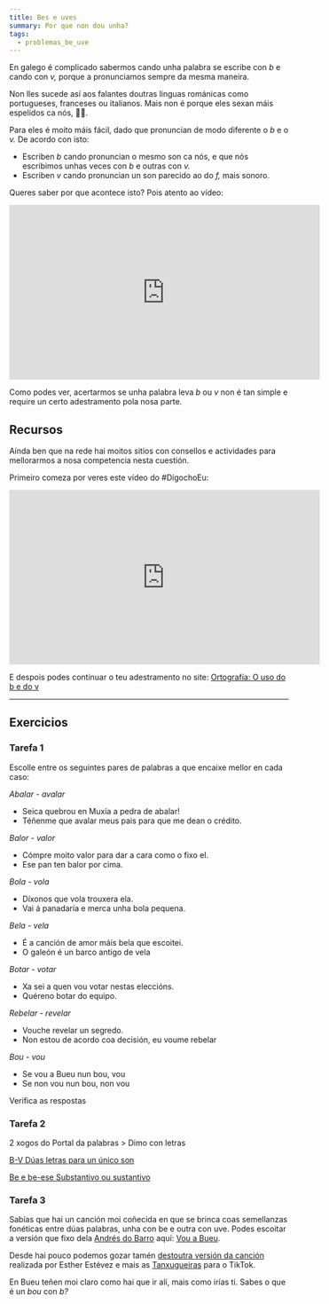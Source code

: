 ```yaml
---
title: Bes e uves
summary: Por que non dou unha?
tags:
  - problemas_be_uve
---
```

En galego é complicado sabermos cando unha palabra se escribe con *b* e
cando con *v,* porque a pronunciamos sempre da mesma maneira.

Non lles sucede así aos falantes doutras linguas románicas como portugueses,
franceses ou italianos. Mais non é porque eles sexan máis espelidos ca nós,
🙅‍♀️.

Para eles é moito máis fácil, dado que pronuncian de modo diferente o *b* e o
*v.* De acordo con isto:

* Escriben *b* cando pronuncian o mesmo son ca nós, e que nós escribimos unhas
  veces con *b* e outras con *v.*
* Escriben *v* cando pronuncian un son parecido ao do *f,* mais sonoro.

Queres saber por que acontece isto? Pois atento ao vídeo:

<iframe width="560" height="315" src="https://www.youtube.com/embed/8O_K3bGuLsI" frameborder="0" allow="accelerometer; autoplay; encrypted-media; gyroscope; picture-in-picture" allowfullscreen></iframe>

Como podes ver, acertarmos se unha palabra leva *b* ou *v* non é tan simple e
require un certo adestramento pola nosa parte.

## Recursos

Aínda ben que na rede hai moitos sitios con consellos e actividades para mellorarmos a nosa competencia nesta cuestión.  

Primeiro comeza por veres este vídeo do #DígochoEu:

<iframe width="560" height="315" src="https://www.youtube.com/embed/neJadbc70Ac" title="YouTube video player" frameborder="0" allow="accelerometer; autoplay; clipboard-write; encrypted-media; gyroscope; picture-in-picture" allowfullscreen></iframe>

E despois podes continuar o teu adestramento no site: [Ortografía: O uso do b e do v](http://cotovia.org/proxecto/ort/ort_ud3_01.html?orix=ort&tema=ort_ud3_01.html)

[](https://www.edu.xunta.gal/espazoAbalar/sites/espazoAbalar/files/datos/1326967726/contido/ortografia/ortografia/o_uso_do_bv.html)

- - -

## Exercicios

### Tarefa 1

Escolle entre os seguintes pares de palabras a que encaixe mellor en cada caso:

*Abalar - avalar*

* Seica quebrou en Muxía a pedra de <e-answer>abalar</e-answer>!
* Téñenme que <e-answer>avalar</e-answer> meus pais para que me dean o crédito.

*Balor - valor*

* Cómpre moito <e-answer>valor</e-answer> para dar a cara como o fixo el.
* Ese pan ten <e-answer>balor</e-answer> por cima.

*Bola - vola*

* Díxonos que <e-answer>vola</e-answer> trouxera ela.
* Vai á panadaría e merca unha <e-answer>bola</e-answer> pequena.

*Bela - vela*

* É a canción de amor máis <e-answer>bela</e-answer> que escoitei.
* O galeón é un barco antigo de <e-answer>vela</e-answer>

*Botar - votar*

* Xa sei a quen vou <e-answer>votar</e-answer> nestas eleccións.
* Quéreno <e-answer>botar</e-answer> do equipo.

*Rebelar - revelar*

* Vouche <e-answer>revelar</e-answer> un segredo.
* Non estou de acordo coa decisión, eu voume <e-answer>rebelar</e-answer>

*Bou - vou*

* Se <e-answer>vou</e-answer> a Bueu nun <e-answer>bou</e-answer>,
  <e-answer>vou</e-answer>
* Se non <e-answer>vou</e-answer> nun <e-answer>bou</e-answer>, non
  <e-answer>vou</e-answer>

<e-validate>Verifica as respostas</e-validate>

### Tarefa 2

2 xogos do Portal da palabras > Dimo con letras

[B-V Dúas letras para un único son](https://portaldaspalabras.gal/xogo/b-v-1/)

[Be e be-ese Substantivo ou sustantivo](https://portaldaspalabras.gal/xogo/b-bs-1/)

### Tarefa 3

Sabías que hai un canción moi coñecida en que se brinca coas semellanzas
fonéticas entre dúas palabras, unha con be e outra con uve. Podes escoitar a
versión que fixo dela
[Andrés do Barro](https://gl.wikipedia.org/wiki/Andr%C3%A9s_do_Barro) aquí:
[Vou a Bueu](https://www.youtube.com/watch?v=TMRPK2Tjjzs).

Desde hai pouco podemos gozar tamén
[destoutra versión da canción](https://www.tiktok.com/@digochoeu/video/6932072589334564102?is_copy_url=1&is_from_webapp=v3)
realizada por Esther Estévez e mais as [Tanxugueiras](https://tanxugueiras.com/)
para o TikTok.

En Bueu teñen moi claro como hai que ir alí, mais como irías ti. Sabes o que é
un *bou* con *b?*